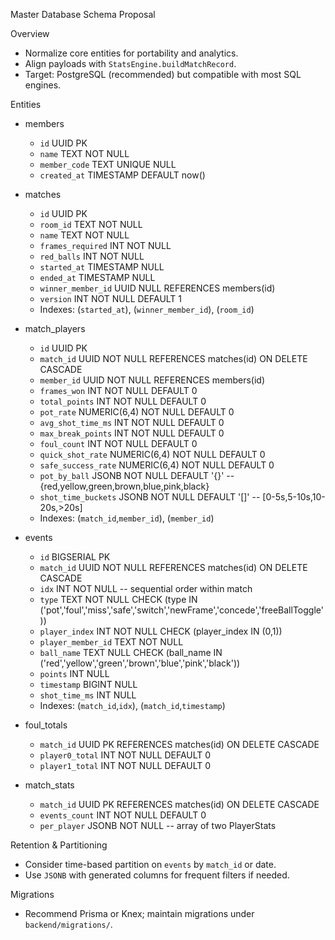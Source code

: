 Master Database Schema Proposal

Overview
- Normalize core entities for portability and analytics.
- Align payloads with `StatsEngine.buildMatchRecord`.
- Target: PostgreSQL (recommended) but compatible with most SQL engines.

Entities
- members
  - `id` UUID PK
  - `name` TEXT NOT NULL
  - `member_code` TEXT UNIQUE NULL
  - `created_at` TIMESTAMP DEFAULT now()

- matches
  - `id` UUID PK
  - `room_id` TEXT NOT NULL
  - `name` TEXT NOT NULL
  - `frames_required` INT NOT NULL
  - `red_balls` INT NOT NULL
  - `started_at` TIMESTAMP NULL
  - `ended_at` TIMESTAMP NULL
  - `winner_member_id` UUID NULL REFERENCES members(id)
  - `version` INT NOT NULL DEFAULT 1
  - Indexes: (`started_at`), (`winner_member_id`), (`room_id`)

- match_players
  - `id` UUID PK
  - `match_id` UUID NOT NULL REFERENCES matches(id) ON DELETE CASCADE
  - `member_id` UUID NOT NULL REFERENCES members(id)
  - `frames_won` INT NOT NULL DEFAULT 0
  - `total_points` INT NOT NULL DEFAULT 0
  - `pot_rate` NUMERIC(6,4) NOT NULL DEFAULT 0
  - `avg_shot_time_ms` INT NOT NULL DEFAULT 0
  - `max_break_points` INT NOT NULL DEFAULT 0
  - `foul_count` INT NOT NULL DEFAULT 0
  - `quick_shot_rate` NUMERIC(6,4) NOT NULL DEFAULT 0
  - `safe_success_rate` NUMERIC(6,4) NOT NULL DEFAULT 0
  - `pot_by_ball` JSONB NOT NULL DEFAULT '{}'  -- {red,yellow,green,brown,blue,pink,black}
  - `shot_time_buckets` JSONB NOT NULL DEFAULT '[]' -- [0-5s,5-10s,10-20s,>20s]
  - Indexes: (`match_id`,`member_id`), (`member_id`)

- events
  - `id` BIGSERIAL PK
  - `match_id` UUID NOT NULL REFERENCES matches(id) ON DELETE CASCADE
  - `idx` INT NOT NULL  -- sequential order within match
  - `type` TEXT NOT NULL CHECK (type IN ('pot','foul','miss','safe','switch','newFrame','concede','freeBallToggle'))
  - `player_index` INT NOT NULL CHECK (player_index IN (0,1))
  - `player_member_id` TEXT NOT NULL
  - `ball_name` TEXT NULL CHECK (ball_name IN ('red','yellow','green','brown','blue','pink','black'))
  - `points` INT NULL
  - `timestamp` BIGINT NULL
  - `shot_time_ms` INT NULL
  - Indexes: (`match_id`,`idx`), (`match_id`,`timestamp`)

- foul_totals
  - `match_id` UUID PK REFERENCES matches(id) ON DELETE CASCADE
  - `player0_total` INT NOT NULL DEFAULT 0
  - `player1_total` INT NOT NULL DEFAULT 0

- match_stats
  - `match_id` UUID PK REFERENCES matches(id) ON DELETE CASCADE
  - `events_count` INT NOT NULL DEFAULT 0
  - `per_player` JSONB NOT NULL  -- array of two PlayerStats

Retention & Partitioning
- Consider time-based partition on `events` by `match_id` or date.
- Use `JSONB` with generated columns for frequent filters if needed.

Migrations
- Recommend Prisma or Knex; maintain migrations under `backend/migrations/`.